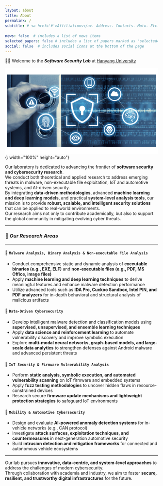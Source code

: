 ```yaml
---
layout: about
title: About
permalink: /
subtitle: # <a href='#'>Affiliations</a>. Address. Contacts. Moto. Etc.

news: false  # includes a list of news items
selected_papers: false # includes a list of papers marked as "selected={true}"
social: false  # includes social icons at the bottom of the page
---
```


👋🏻 Welcome to the ***Software Security Lab*** at [Hanyang University](https://www.hanyang.ac.kr/)

![](/assets/img/landing_img.png){: width="100%" height="auto"}

Our laboratory is dedicated to advancing the frontier of **software security and cybersecurity research**.  
We conduct both theoretical and applied research to address emerging threats in malware, non-executable file exploitation, IoT and automotive systems, and AI-driven security.  
By integrating **data-driven methodologies**, advanced **machine learning and deep learning models**, and practical **system-level analysis tools**, our mission is to provide **robust, scalable, and intelligent security solutions** that can be applied to real-world environments.  
Our research aims not only to contribute academically, but also to support the global community in mitigating evolving cyber threats.

---

### 🎯 ***Our Research Areas***
---

#### 📌 `Malware Analysis, Binary Analysis & Non-executable File Analysis`
- Conduct comprehensive static and dynamic analysis of **executable binaries (e.g., EXE, ELF)** and **non-executable files (e.g., PDF, MS Office, image files)**  
- Apply **machine learning and deep learning techniques** to derive meaningful features and enhance malware detection performance  
- Utilize advanced tools such as **IDA Pro, Cuckoo Sandbox, Intel PIN, and PDF analyzers** for in-depth behavioral and structural analysis of malicious artifacts  

#### 📌 `Data-Driven Cybersecurity`
- Develop intelligent malware detection and classification models using **supervised, unsupervised, and ensemble learning techniques**  
- Apply **data science and reinforcement learning** to automate vulnerability discovery and improve symbolic execution  
- Explore **multi-modal neural networks, graph-based models, and large-scale data analytics** to strengthen defenses against Android malware and advanced persistent threats  

#### 📌 `IoT Security & Firmware Vulnerability Analysis`
- Perform **static analysis, symbolic execution, and automated vulnerability scanning** on IoT firmware and embedded systems  
- Apply **fuzz testing methodologies** to uncover hidden flaws in resource-constrained devices  
- Research secure **firmware update mechanisms and lightweight protection strategies** to safeguard IoT environments  

#### 📌 `Mobility & Automotive Cybersecurity`
- Design and evaluate **AI-powered anomaly detection systems** for in-vehicle networks (e.g., CAN protocol)  
- Investigate **attack surfaces, exploitation techniques, and countermeasures** in next-generation automotive security  
- Build **intrusion detection and mitigation frameworks** for connected and autonomous vehicle ecosystems  

---

Our lab pursues **innovative, data-centric, and system-level approaches** to address the challenges of modern cybersecurity.  
Through collaboration with academia and industry, we aim to foster **secure, resilient, and trustworthy digital infrastructures** for the future.

<br>